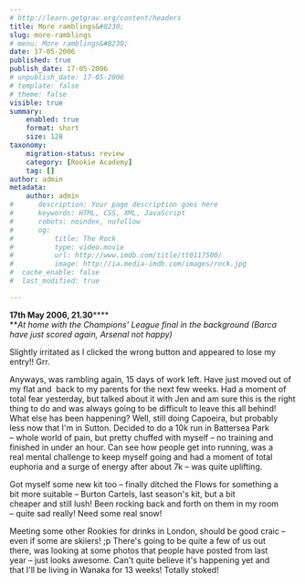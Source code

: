 ```yaml
---
# http://learn.getgrav.org/content/headers
title: More ramblings&#8230;
slug: more-ramblings
# menu: More ramblings&#8230;
date: 17-05-2006
published: true
publish_date: 17-05-2006
# unpublish_date: 17-05-2006
# template: false
# theme: false
visible: true
summary:
    enabled: true
    format: short
    size: 128
taxonomy:
    migration-status: review
    category: [Rookie Academy]
    tag: []
author: admin
metadata:
    author: admin
#      description: Your page description goes here
#      keywords: HTML, CSS, XML, JavaScript
#      robots: noindex, nofollow
#      og:
#          title: The Rock
#          type: video.movie
#          url: http://www.imdb.com/title/tt0117500/
#          image: http://ia.media-imdb.com/images/rock.jpg
#  cache_enable: false
#  last_modified: true

---
```


**17th May 2006, 21.30******  
***At home with the Champions' League final in the background (Barca have just scored again, Arsenal not happy)*

Slightly irritated as I clicked the wrong button and appeared to lose my entry!! Grr.

Anyways, was rambling again, 15 days of work left. Have just moved out of my flat and  back to my parents for the next few weeks. Had a moment of total fear yesterday, but talked about it with Jen and am sure this is the right thing to do and was always going to be difficult to leave this all behind!  
 What else has been happening? Well, still doing Capoeira, but probably  
 less now that I'm in Sutton. Decided to do a 10k run in Battersea Park  
 – whole world of pain, but pretty chuffed with myself – no training and  
 finished in under an hour. Can see how people get into running, was a  
 real mental challenge to keep myself going and had a moment of total  
 euphoria and a surge of energy after about 7k – was quite uplifting.

Got myself some new kit too – finally ditched the Flows for something a  
 bit more suitable – Burton Cartels, last season's kit, but a bit  
 cheaper and still lush! Been rocking back and forth on them in my room  
 – quite sad really! Need some real snow!

Meeting some other Rookies for drinks in London, should be good craic –  
 even if some are skiiers! ;p There's going to be quite a few of us out  
 there, was looking at some photos that people have posted from last  
 year – just looks awesome. Can't quite believe it's happening yet and  
 that I'll be living in Wanaka for 13 weeks! Totally stoked!